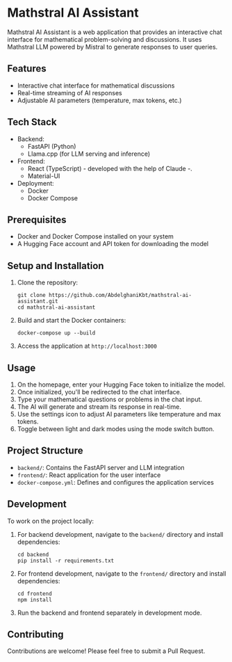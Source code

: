 # Mathstral AI Assistant

Mathstral AI Assistant is a web application that provides an interactive chat interface for mathematical problem-solving and discussions. It uses Mathstral LLM  powered by Mistral  to generate responses to user queries.

## Features

- Interactive chat interface for mathematical discussions
- Real-time streaming of AI responses
- Adjustable AI parameters (temperature, max tokens, etc.)

## Tech Stack

- Backend:
  - FastAPI (Python)
  - Llama.cpp (for LLM serving and inference)
- Frontend:
  - React (TypeScript) - developed with the help of Claude -.
  - Material-UI
- Deployment:
  - Docker
  - Docker Compose

## Prerequisites

- Docker and Docker Compose installed on your system
- A Hugging Face account and API token for downloading the model

## Setup and Installation

1. Clone the repository:
   ```
   git clone https://github.com/AbdelghaniKbt/mathstral-ai-assistant.git
   cd mathstral-ai-assistant
   ```


2. Build and start the Docker containers:
   ```
   docker-compose up --build
   ```

3. Access the application at `http://localhost:3000`

## Usage

1. On the homepage, enter your Hugging Face token to initialize the model.
2. Once initialized, you'll be redirected to the chat interface.
3. Type your mathematical questions or problems in the chat input.
4. The AI will generate and stream its response in real-time.
5. Use the settings icon to adjust AI parameters like temperature and max tokens.
6. Toggle between light and dark modes using the mode switch button.

## Project Structure

- `backend/`: Contains the FastAPI server and LLM integration
- `frontend/`: React application for the user interface
- `docker-compose.yml`: Defines and configures the application services

## Development

To work on the project locally:

1. For backend development, navigate to the `backend/` directory and install dependencies:
   ```
   cd backend
   pip install -r requirements.txt
   ```

2. For frontend development, navigate to the `frontend/` directory and install dependencies:
   ```
   cd frontend
   npm install
   ```

3. Run the backend and frontend separately in development mode.

## Contributing

Contributions are welcome! Please feel free to submit a Pull Request.
